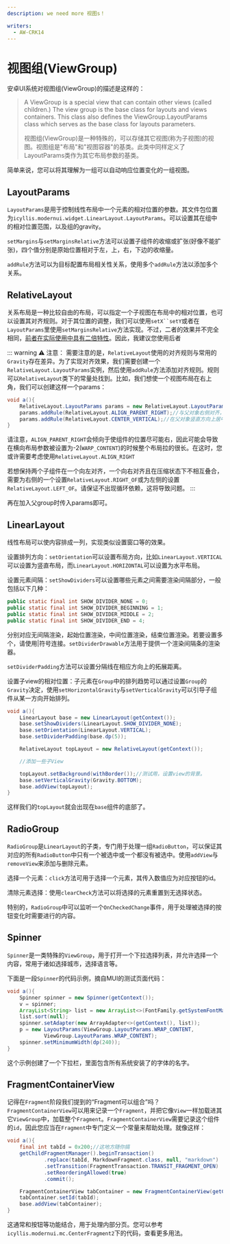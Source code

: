 ```yaml
---
description: we need more 视图s！

writers:
  - AW-CRK14
---
```



# 视图组(ViewGroup)

安卓UI系统对视图组(ViewGroup)的描述是这样的：

> A ViewGroup is a special view that can contain other views (called children.) The view group is the base class for layouts and views containers. This class also defines the ViewGroup.LayoutParams class which serves as the base class for layouts parameters.
>
> 视图组(ViewGroup)是一种特殊的，可以存储其它视图(称为子视图)的视图。视图组是"布局"和"视图容器"的基类。此类中同样定义了LayoutParams类作为其它布局参数的基类。

简单来说，您可以将其理解为一组可以自动响应位置变化的一组视图。

## LayoutParams

`LayoutParams`是用于控制线性布局中一个元素的相对位置的参数。其文件包位置为`icyllis.modernui.widget.LinearLayout.LayoutParams`。可以设置其在组中的相对位置范围，以及组的gravity。

`setMargins`与`setMarginsRelative`方法可以设置子组件的收缩或扩张(好像不能扩张)，四个值分别是原始位置相对于左，上，右，下边的收缩量。

`addRule`方法可以为目标配置布局相关性关系，使用多个`addRule`方法以添加多个关系。

## RelativeLayout

关系布局是一种比较自由的布局，可以指定一个子视图在布局中的相对位置，也可以设置其对齐规则。对于其位置的调整，我们可以使用`setX``setY`或者在`LayoutParams`里使用`setMarginsRelative`方法实现。不过，二者的效果并不完全相同，[前者在实际使用中具有二倍特性](view.md#相对位置设置)。因此，我建议您使用后者

::: warning :warning: 注意：
需要注意的是，`RelativeLayout`使用的对齐规则与常用的`Gravity`存在差异。为了实现对齐效果，我们需要创建一个`RelativeLayout.LayoutParams`实例，然后使用`addRule`方法添加对齐规则。规则可以`RelativeLayout`类下的常量处找到。比如，我们想使一个视图布局在右上角，我们可以创建这样一个params：

```java
void a(){
    RelativeLayout.LayoutParams params = new RelativeLayout.LayoutParams(group.dp(20),group.dp(20));
    params.addRule(RelativeLayout.ALIGN_PARENT_RIGHT);//与父对象右侧对齐，类似于Gravity.RIGHT。
    params.addRule(RelativeLayout.CENTER_VERTICAL);//在父对象竖直方向上居中。
}
```

请注意，`ALIGN_PARENT_RIGHT`会倾向于使组件的位置尽可能右，因此可能会导致在横向布局参数被设置为-2(`WARP_CONTENT`)的时候整个布局拉的很长。在这时，您或许需要考虑使用`RelativeLayout.ALIGN_RIGHT`

若想保持两个子组件在一个向左对齐，一个向右对齐且在压缩状态下不相互叠合，需要为右侧的一个设置`RelativeLayout.RIGHT_OF`或为左侧的设置`RelativeLayout.LEFT_OF`。请保证不出现循环依赖，这将导致问题。
:::

再在加入父group时传入params即可。

## LinearLayout

线性布局可以使内容排成一列，实现类似设置窗口等的效果。

设置排列方向：`setOrientation`可以设置布局方向，比如`LinearLayout.VERTICAL`可以设置为竖直布局，而`LinearLayout.HORIZONTAL`可以设置为水平布局。

设置元素间隔：`setShowDividers`可以设置哪些元素之间需要渲染间隔部分，一般包括以下几种：

```java
public static final int SHOW_DIVIDER_NONE = 0;
public static final int SHOW_DIVIDER_BEGINNING = 1;
public static final int SHOW_DIVIDER_MIDDLE = 2;
public static final int SHOW_DIVIDER_END = 4;
```

分别对应无间隔渲染，起始位置渲染，中间位置渲染，结束位置渲染。若要设置多个，请使用|符号连接。`setDividerDrawable`方法用于提供一个渲染间隔条的渲染器。

`setDividerPadding`方法可以设置分隔线在相应方向上的拓展距离。

设置子view的相对位置：子元素在`Group`中的排列趋势可以通过设置`Group`的`Gravity`决定，使用`setHorizontalGravity`与`setVerticalGravity`可以引导子组件从某一方向开始排列。

```java
void a(){
    LinearLayout base = new LinearLayout(getContext());
    base.setShowDividers(LinearLayout.SHOW_DIVIDER_NONE);
    base.setOrientation(LinearLayout.VERTICAL);
    base.setDividerPadding(base.dp(5));

    RelativeLayout topLayout = new RelativeLayout(getContext());

    //添加一些子View

    topLayout.setBackground(withBorder());//测试用，设置view的背景。
    base.setVerticalGravity(Gravity.BOTTOM);
    base.addView(topLayout);
}
```

这样我们的`topLayout`就会出现在`base`组件的底部了。

## RadioGroup

`RadioGroup`是`LinearLayout`的子类，专门用于处理一组`RadioButton`，可以保证其对应的所有`RadioButton`中只有一个被选中或一个都没有被选中。使用`addView`与`removeView`来添加与删除元素。

选择一个元素：`click`方法可用于选择一个元素，其传入数值应为对应按钮的id。

清除元素选择：使用`clearCheck`方法可以将选择的元素重置到无选择状态。

特别的，`RadioGroup`中可以监听一个`OnCheckedChange`事件，用于处理被选择的按钮变化时需要进行的内容。

## Spinner

`Spinner`是一类特殊的`ViewGroup`，用于打开一个下拉选择列表，并允许选择一个内容，常用于诸如选择城市，选择语言等。

下面是一段`Spinner`的代码示例，摘自MUI的测试页面代码：

```java
void a(){
    Spinner spinner = new Spinner(getContext());
    v = spinner;
    ArrayList<String> list = new ArrayList<>(FontFamily.getSystemFontMap().keySet());
    list.sort(null);
    spinner.setAdapter(new ArrayAdapter<>(getContext(), list));
    p = new LayoutParams(ViewGroup.LayoutParams.WRAP_CONTENT,
            ViewGroup.LayoutParams.WRAP_CONTENT);
    spinner.setMinimumWidth(dp(240));
}
```

这个示例创建了一个下拉栏，里面包含所有系统安装了的字体的名字。

## FragmentContainerView

记得在`Fragment`阶段我们提到的“Fragment可以组合”吗？`FragmentContainerView`可以用来记录一个`Fragment`，并把它像`View`一样加载进其它`ViewGroup`中，加载整个`Fragment`。`FragmentContainerView`需要记录这个组件的`id`，因此您应当在`Fragment`中专门定义一个常量来帮助处理。就像这样：

```java
void a(){
    final int tabId = 0x200;//这地方随你搞
    getChildFragmentManager().beginTransaction()
            .replace(tabId, MarkdownFragment.class, null, "markdown")
            .setTransition(FragmentTransaction.TRANSIT_FRAGMENT_OPEN)
            .setReorderingAllowed(true)
            .commit();

    FragmentContainerView tabContainer = new FragmentContainerView(getContext());
    tabContainer.setId(tabId);
    base.addView(tabContainer);
}
```

这通常和按钮等功能结合，用于处理内部分页。您可以参考`icyllis.modernui.mc.CenterFragment2`下的代码，查看更多用法。